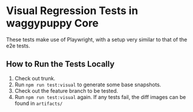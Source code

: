 # Visual Regression Tests in waggypuppy Core

These tests make use of Playwright, with a setup very similar to that of the e2e tests.

## How to Run the Tests Locally

1. Check out trunk.
2. Run `npm run test:visual` to generate some base snapshots.
3. Check out the feature branch to be tested.
4. Run `npm run test:visual` again. If any tests fail, the diff images can be found in `artifacts/`

